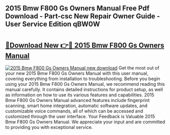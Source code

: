 ## 2015 Bmw F800 Gs Owners Manual Free Pdf Download - Part-csc New Repair Owner Guide - User Service Edition qBW0W

# <h2><a href="http://bc56406.oget.top/?id=2015+Bmw+F800+Gs+Owners+Manual">🔗Download New 👉🔴 2015 Bmw F800 Gs Owners Manual</a></h2>

[![2015 Bmw F800 Gs Owners Manual new download](https://i.imgur.com/5g1atiW.png)](http://bc56406.oget.top/?id=2015+Bmw+F800+Gs+Owners+Manual)
Get the most out of your new 2015 Bmw F800 Gs Owners Manual with this user manual, covering everything from installation to troubleshooting. Before you begin using your 2015 Bmw F800 Gs Owners Manual, we recommend reading this manual carefully. It contains detailed instructions for product setup, as well as information on how to use its various features and capabilities. 2015 Bmw F800 Gs Owners Manual advanced features include fingerprint scanning, smart home integration, automatic software updates, and customizable voice commands, all of which can be accessed and customized through the user interface. Your Feedback is Valuable 2015 Bmw F800 Gs Owners Manual. We appreciate your input and are committed to providing you with exceptional service.
